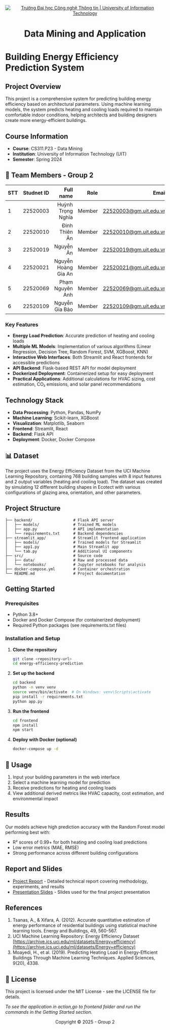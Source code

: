 <!-- Banner -->
<p align="center">
  <a href="https://www.uit.edu.vn/" title="Trường Đại học Công nghệ Thông tin" style="border: none;">
    <img src="https://i.imgur.com/WmMnSRt.png" alt="Trường Đại học Công nghệ Thông tin | University of Information Technology">
  </a>
</p>

<!-- Title -->
<h1 align="center"><b>Data Mining and Application</b></h1>

<!-- Main -->
# Building Energy Efficiency Prediction System

## Project Overview
This project is a comprehensive system for predicting building energy efficiency based on architectural parameters. Using machine learning models, the system predicts heating and cooling loads required to maintain comfortable indoor conditions, helping architects and building designers create more energy-efficient buildings.

##  Course Information
- **Course**: CS311.P23 - Data Mining
- **Institution**: University of Information Technology (UIT)
- **Semester**: Spring 2024

## 👥 Team Members - Group 2

| STT    | Studnet ID          | Full name              |Role    | Email                   |
| ------ |:-------------:| ----------------------:|----------:|-------------------------:
| 1      | 22520003      | Huỳnh Trọng Nghĩa         |Member|22520003@gm.uit.edu.vn   |
| 2      | 22520010      | Đinh Thiên Ân        |Member |22520010@gm.uit.edu.vn   |
| 3      | 22520019      | Nguyễn Ân        |Member |22520019@gm.uit.edu.vn   |
| 4      | 22520021      | Nguyễn Hoàng Gia An        |Member |22520021@gm.uit.edu.vn   |
| 5      | 22520069      | Phạm Nguyên Anh        |Member |22520069@gm.uit.edu.vn   |
| 6      | 22520109      | Nguyễn Gia Bảo        |Member |22520109@gm.uit.edu.vn   |

<!-- ## 📚 Project Description
The system analyzes building characteristics to predict the necessary heating and cooling loads. By inputting parameters such as relative compactness, surface area, wall area, roof area, overall height, orientation, glazing area, and glazing area distribution, architects and engineers can estimate a building's energy requirements during the design phase. -->

### Key Features
- **Energy Load Prediction**: Accurate prediction of heating and cooling loads
- **Multiple ML Models**: Implementation of various algorithms (Linear Regression, Decision Tree, Random Forest, SVM, XGBoost, KNN)
- **Interactive Web Interfaces**: Both Streamlit and React frontends for accessible predictions
- **API Backend**: Flask-based REST API for model deployment
- **Dockerized Deployment**: Containerized setup for easy deployment
- **Practical Applications**: Additional calculations for HVAC sizing, cost estimation, CO₂ emissions, and solar panel recommendations

## Technology Stack
- **Data Processing**: Python, Pandas, NumPy
- **Machine Learning**: Scikit-learn, XGBoost
- **Visualization**: Matplotlib, Seaborn
- **Frontend**: Streamlit, React
- **Backend**: Flask API
- **Deployment**: Docker, Docker Compose

## 📊 Dataset
The project uses the Energy Efficiency Dataset from the UCI Machine Learning Repository, containing 768 building samples with 8 input features and 2 output variables (heating and cooling load). The dataset was created by simulating 12 different building shapes in Ecotect with various configurations of glazing area, orientation, and other parameters.

## Project Structure
```
├── backend/                  # Flask API server 
│   ├── models/               # Trained ML models
│   ├── app.py                # API implementation
│   └── requirements.txt      # Backend dependencies
├── streamlit_app/            # Streamlit frontend application
│   ├── models/               # Trained models for Streamlit
│   ├── app1.py               # Main Streamlit app
│   └── tab.py                # Additional UI components
├── src/                      # Source code
│   ├── data/                 # Raw and processed data
│   └── notebooks/            # Jupyter notebooks for analysis
├── docker-compose.yml        # Container orchestration
└── README.md                 # Project documentation
```

## Getting Started

### Prerequisites
- Python 3.8+
- Docker and Docker Compose (for containerized deployment)
- Required Python packages (see requirements.txt files)

### Installation and Setup

1. **Clone the repository**
   ```bash
   git clone <repository-url>
   cd energy-efficiency-prediction
   ```

2. **Set up the backend**
   ```bash
   cd backend
   python -m venv venv
   source venv/bin/activate  # On Windows: venv\Scripts\activate
   pip install -r requirements.txt
   python app.py
   ```
3. **Run the frontend**
   ```bash
   cd frontend
   npm install
   npm start
   ```

4. **Deploy with Docker (optional)**
   ```bash
   docker-compose up -d
   ```

## 📝 Usage
1. Input your building parameters in the web interface
2. Select a machine learning model for prediction
3. Receive predictions for heating and cooling loads
4. View additional derived metrics like HVAC capacity, cost estimation, and environmental impact

## Results
Our models achieve high prediction accuracy with the Random Forest model performing best with:
- R² scores of 0.99+ for both heating and cooling load predictions
- Low error metrics (MAE, RMSE)
- Strong performance across different building configurations

## Report and Slides
- [Project Report](report/CS311_report.pdf) - Detailed technical report covering methodology, experiments, and results
- [Presentation Slides](slides/CS311_slide.pdf) - Slides used for the final project presentation

## References
1. Tsanas, A., & Xifara, A. (2012). Accurate quantitative estimation of energy performance of residential buildings using statistical machine learning tools. Energy and Buildings, 49, 560-567.
2. UCI Machine Learning Repository: Energy Efficiency Dataset [https://archive.ics.uci.edu/ml/datasets/Energy+efficiency](https://archive.ics.uci.edu/ml/datasets/Energy+efficiency)
3. Moayedi, H., et al. (2019). Predicting Heating Load in Energy-Efficient Buildings Through Machine Learning Techniques. Applied Sciences, 9(20), 4338.

## 📜 License
This project is licensed under the MIT License - see the LICENSE file for details.

*To see the application in action,go to frontend folder and run the commands in the Getting Started section.*

<p align='center'>Copyright © 2025 - Group 2</p>